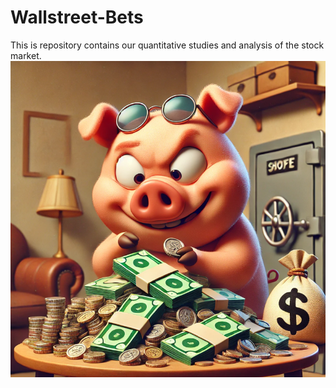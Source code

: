 # Wallstreet-Bets
This is repository contains our quantitative studies and analysis of the stock market.
![repo image](Images/repo_image.png)
